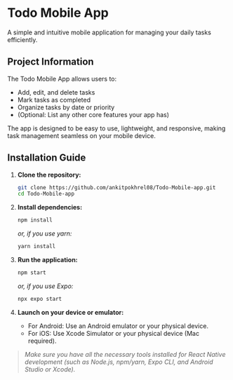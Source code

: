 # Todo Mobile App

A simple and intuitive mobile application for managing your daily tasks efficiently.

## Project Information

The Todo Mobile App allows users to:
- Add, edit, and delete tasks
- Mark tasks as completed
- Organize tasks by date or priority
- (Optional: List any other core features your app has)

The app is designed to be easy to use, lightweight, and responsive, making task management seamless on your mobile device.

## Installation Guide

1. **Clone the repository:**
   ```bash
   git clone https://github.com/ankitpokhrel08/Todo-Mobile-app.git
   cd Todo-Mobile-app
   ```

2. **Install dependencies:**
   ```bash
   npm install
   ```
   _or, if you use yarn:_
   ```bash
   yarn install
   ```

3. **Run the application:**
   ```bash
   npm start
   ```
   _or, if you use Expo:_
   ```bash
   npx expo start
   ```

4. **Launch on your device or emulator:**
   - For Android: Use an Android emulator or your physical device.
   - For iOS: Use Xcode Simulator or your physical device (Mac required).

> _Make sure you have all the necessary tools installed for React Native development (such as Node.js, npm/yarn, Expo CLI, and Android Studio or Xcode)._
